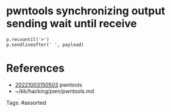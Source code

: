 # pwntools synchronizing output sending wait until receive
```
p.recvuntil('>')
p.sendlineafter(' ', payload)
```

# References
- [20221003150503](/zet/20221003150503/README.md) pwntools
- ~/kb/hacking/pwn/pwntools.md

Tags:
    #assorted
